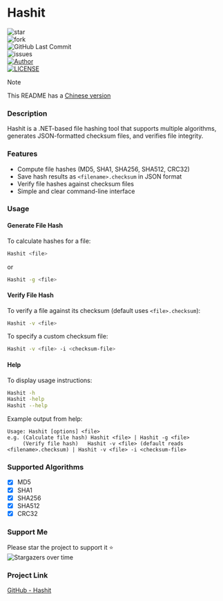 # Hashit
![star](https://img.shields.io/github/stars/Ariakage/Hashit "star")  
![fork](https://img.shields.io/github/forks/Ariakage/Hashit "fork")  
![GitHub Last Commit](https://img.shields.io/github/last-commit/Ariakage/Hashit.svg?label=commits "GitHub Last Commit")  
![issues](https://img.shields.io/github/issues/Ariakage/Hashit "issues")  
[![Author](https://img.shields.io/badge/Author-Ariakage-red.svg "Author")](https://ariakage.github.io "Author")  
[![LICENSE](https://img.shields.io/github/license/Ariakage/Hashit "LICENSE")](./LICENSE "LICENSE")  

> [!NOTE]
> This README has a [Chinese version](README_CN.md)

### Description
Hashit is a .NET-based file hashing tool that supports multiple algorithms, generates JSON-formatted checksum files, and verifies file integrity.

### Features
- Compute file hashes (MD5, SHA1, SHA256, SHA512, CRC32)  
- Save hash results as `<filename>.checksum` in JSON format  
- Verify file hashes against checksum files  
- Simple and clear command-line interface  

### Usage

#### Generate File Hash
To calculate hashes for a file:
```bash
Hashit <file>
```
or
```bash
Hashit -g <file>
```

#### Verify File Hash
To verify a file against its checksum (default uses `<file>.checksum`):
```bash
Hashit -v <file>
```
To specify a custom checksum file:
```bash
Hashit -v <file> -i <checksum-file>
```

#### Help
To display usage instructions:
```bash
Hashit -h
Hashit -help
Hashit --help
```

Example output from help:
```
Usage: Hashit [options] <file>
e.g. (Calculate file hash) Hashit <file> | Hashit -g <file>
     (Verify file hash)   Hashit -v <file> (default reads <filename>.checksum) | Hashit -v <file> -i <checksum-file>
```

### Supported Algorithms
- [x] MD5  
- [x] SHA1  
- [x] SHA256  
- [x] SHA512  
- [x] CRC32  

### Support Me
Please star the project to support it ⭐  
![Stargazers over time](https://starchart.cc/ariakage/Hashit.svg)  

### Project Link
[GitHub - Hashit](https://github.com/Ariakage/Hashit)
